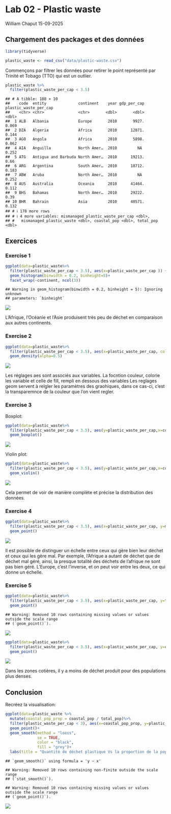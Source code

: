 Lab 02 - Plastic waste
================
William Chaput
15-09-2025

## Chargement des packages et des données

``` r
library(tidyverse) 
```

``` r
plastic_waste <- read_csv("data/plastic-waste.csv")
```

Commençons par filtrer les données pour retirer le point représenté par
Trinité et Tobago (TTO) qui est un outlier.

``` r
plastic_waste %>%
  filter(plastic_waste_per_cap < 3.5)
```

    ## # A tibble: 188 × 10
    ##    code  entity              continent    year gdp_per_cap plastic_waste_per_cap
    ##    <chr> <chr>               <chr>       <dbl>       <dbl>                 <dbl>
    ##  1 ALB   Albania             Europe       2010       9927.                 0.069
    ##  2 DZA   Algeria             Africa       2010      12871.                 0.144
    ##  3 AGO   Angola              Africa       2010       5898.                 0.062
    ##  4 AIA   Anguilla            North Amer…  2010         NA                  0.252
    ##  5 ATG   Antigua and Barbuda North Amer…  2010      19213.                 0.66 
    ##  6 ARG   Argentina           South Amer…  2010      18712.                 0.183
    ##  7 ABW   Aruba               North Amer…  2010         NA                  0.252
    ##  8 AUS   Australia           Oceania      2010      41464.                 0.112
    ##  9 BHS   Bahamas             North Amer…  2010      29222.                 0.39 
    ## 10 BHR   Bahrain             Asia         2010      40571.                 0.132
    ## # ℹ 178 more rows
    ## # ℹ 4 more variables: mismanaged_plastic_waste_per_cap <dbl>,
    ## #   mismanaged_plastic_waste <dbl>, coastal_pop <dbl>, total_pop <dbl>

## Exercices

### Exercise 1

``` r
ggplot(data=plastic_waste%>%
  filter(plastic_waste_per_cap < 3.5), aes(x=plastic_waste_per_cap )) +
  geom_histogram(binwidth = 0.2, binheight=5)+
  facet_wrap(~continent, ncol(3))
```

    ## Warning in geom_histogram(binwidth = 0.2, binheight = 5): Ignoring unknown
    ## parameters: `binheight`

![](lab-02_files/figure-gfm/plastic-waste-continent-1.png)<!-- -->

L’Afrique, l’Océanie et l’Asie produisent très peu de déchet en
comparaison aux autres continents.

### Exercise 2

``` r
ggplot(data=plastic_waste%>%
  filter(plastic_waste_per_cap < 3.5), aes(x=plastic_waste_per_cap, color=continent, fill=continent )) +
  geom_density(alpha=0.5)
```

![](lab-02_files/figure-gfm/plastic-waste-density-1.png)<!-- -->

Les réglages aes sont associés aux variables. La focntion couleur,
colorie les variable et celle de fill, rempli en dessous des variables
Les reglages geom servent à relgler les paramètres des graohiques, dans
ce cas-ci, c’est la transparemnce de la couleur que l’on vient regler.

### Exercise 3

Boxplot:

``` r
ggplot(data=plastic_waste%>%
  filter(plastic_waste_per_cap < 3.5), aes(y=plastic_waste_per_cap,x=continent)) +
  geom_boxplot()
```

![](lab-02_files/figure-gfm/plastic-waste-boxplot-1.png)<!-- -->

Violin plot:

``` r
ggplot(data=plastic_waste%>%
  filter(plastic_waste_per_cap < 3.5), aes(y=plastic_waste_per_cap,x=continent)) +
  geom_violin()
```

![](lab-02_files/figure-gfm/plastic-waste-violin-1.png)<!-- -->

Cela permet de voir de manière complète et précise la distribution des
données.

### Exercise 4

``` r
ggplot(data=plastic_waste%>%
  filter(plastic_waste_per_cap < 3.5), aes(x=plastic_waste_per_cap, y=mismanaged_plastic_waste_per_cap, color=continent)) +
  geom_point()
```

![](lab-02_files/figure-gfm/plastic-waste-mismanaged-1.png)<!-- -->

Il est possible de distinguer un échelle entre ceux qui gère bien leur
déchet et ceux qui les gère mal. Par exemple, l’Afrique a autant de
déchet que de déchet mal géré, ainsi, la presque totalité des déchets de
l’afrique ne sont pas bien géré. L’Europe, c’est l’inverse, et on peut
voir entre les deux, ce qui donne un échelle.

### Exercise 5

``` r
ggplot(data=plastic_waste%>%
  filter(plastic_waste_per_cap < 3.5), aes(x=plastic_waste_per_cap, y=total_pop, color=continent)) +
  geom_point()
```

    ## Warning: Removed 10 rows containing missing values or values outside the scale range
    ## (`geom_point()`).

![](lab-02_files/figure-gfm/plastic-waste-population-total-1.png)<!-- -->

``` r
ggplot(data=plastic_waste%>%
  filter(plastic_waste_per_cap < 3.5), aes(x=plastic_waste_per_cap, y=coastal_pop, color=continent)) +
  geom_point()
```

![](lab-02_files/figure-gfm/plastic-waste-population-coastal-1.png)<!-- -->

Dans les zones cotières, il y a moins de déchet produit pour des
populations plus denses.

## Conclusion

Recréez la visualisation:

``` r
ggplot(data=plastic_waste %>%
  mutate(coastal_pop_prop = coastal_pop / total_pop)%>%
  filter(plastic_waste_per_cap < 3), aes(x=coastal_pop_prop, y=plastic_waste_per_cap, color=continent)) +
  geom_point()+
  geom_smooth(method = "loess",
              se = TRUE,      
              color = "black",
              fill = "grey")+
  labs(title = "Quantité de déchet plastique Vs la proportion de la population côtière" ,subtitle = "Selon le continent", x= "Proportion de la population côtière", y= "Nombre de déchet plastique par habitant" )
```

    ## `geom_smooth()` using formula = 'y ~ x'

    ## Warning: Removed 10 rows containing non-finite outside the scale range
    ## (`stat_smooth()`).

    ## Warning: Removed 10 rows containing missing values or values outside the scale range
    ## (`geom_point()`).

![](lab-02_files/figure-gfm/recreate-viz-1.png)<!-- -->
